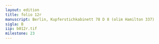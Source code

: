 ```yaml
---
layout: edition
title: folio 12r
manuscript: Berlin, Kupferstichkabinett 78 D 8 (olim Hamilton 337)
sigla: B
iip: b012r.tif
milestone: 23
---
```



